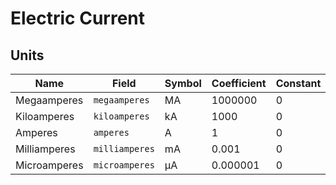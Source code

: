 # Electric Current

## Units

| Name         | Field          | Symbol | Coefficient | Constant |
| ------------ | -------------- | ------ | ----------- | -------- |
| Megaamperes  | `megaamperes`  | MA     | 1000000     | 0        |
| Kiloamperes  | `kiloamperes`  | kA     | 1000        | 0        |
| Amperes      | `amperes`      | A      | 1           | 0        |
| Milliamperes | `milliamperes` | mA     | 0.001       | 0        |
| Microamperes | `microamperes` | µA     | 0.000001    | 0        |
